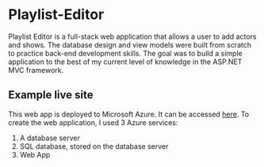 # Playlist-Editor
Playlist Editor is a full-stack web application that allows a user to add actors and shows. The database design and view models were built from scratch to practice back-end development skills. The goal was to build a simple application to the best of my current level of knowledge in the ASP.NET MVC framework.

## Example live site
This web app is deployed to Microsoft Azure. It can be accessed [here](https://show-biz.azurewebsites.net/). To create the web application, I used 3 Azure services:

1. A database server
2. SQL database, stored on the database server
3. Web App
